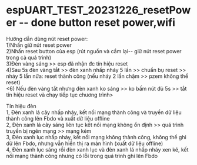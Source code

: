 # espUART_TEST_20231226_resetPower -- done button reset power,wifi  
Hướng dẫn dùng nút reset power:  
1)Nhấn giữ nút reset power  
2)Nhấn reset button của esp (rút nguồn và cắm lại-- giữ nút reset power trong cả quá trình)  
3)Đèn vàng sáng >> esp đã nhận đc tín hiệu reset  
4)Sau 5s đèn vàng tắt >> đèn xanh nhấp nháy 5 lần >> chuẩn bụ reset >> nháy 5 lần nữa: reset thành công (nếu nháy 2 lần chậm >> pzem không thể reset)  
<6) Nếu đèn vàng tắt nhưng đèn xanh ko sáng >> ko bấm nút đủ 5s >> tắt tín hiệu reset và chạy tiếp tục chương trình> 

  Tín hiệu đèn  
  1, Đèn xanh lá cây nhấp nháy, kết nối mạng thành công và truyền dữ liệu thành công lên Fbdo và xuất dữ liệu offline     
  2, Đèn xanh lá cây sáng liên tục kết nối mạng không ổn định >> quá trình truyền bị ngẽn mạng >> mạng kém  
  3, Đèn xanh lục nhấp nháy, kết nối mạng không thành công, không thể ghi dữ lên Fbdo, nhưng vẫn hiển thị ra màn hình (xuất dữ liệu offline)   
  4, Đèn xanh lục sáng rồi đèn xanh lục và đèn xanh lá nhấp nháy xen kẽ, kết nối mạng thành công nhưng có lỗi trong quá trình ghi lên Fbdo  
